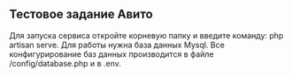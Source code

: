 ## Тестовое задание Авито
Для запуска сервиса откройте корневую папку и введите команду: php artisan serve. Для работы нужна база данных Mysql. Все конфигурирование баз данных производится в файле /config/database.php и в .env.
